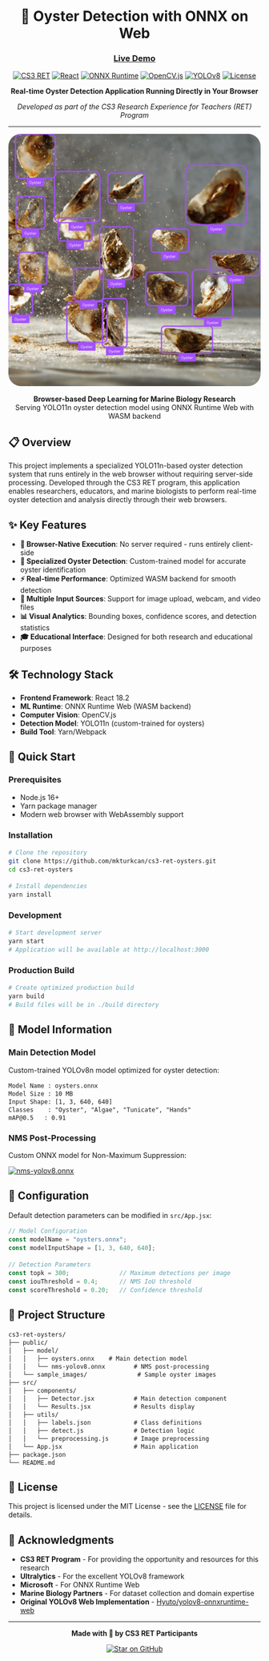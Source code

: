 <div align="center">

# 🦪 Oyster Detection with ONNX on Web
### [Live Demo](https://mkturkcan.github.io/cs3-ret-oysters/)

[![CS3 RET](https://img.shields.io/badge/CS3%20RET-2025-orange?style=for-the-badge)]([https://cs3ret.org](https://cs3-erc.org/))
[![React](https://img.shields.io/badge/React-18.2-blue?style=for-the-badge&logo=react)](https://reactjs.org/)
[![ONNX Runtime](https://img.shields.io/badge/ONNX%20Runtime-Web-white?style=for-the-badge&logo=onnx&logoColor=black)](https://onnxruntime.ai/)
[![OpenCV.js](https://img.shields.io/badge/OpenCV.js-4.x-green?style=for-the-badge&logo=opencv)](https://docs.opencv.org/4.x/df/df7/tutorial_js_setup.html)
[![YOLOv8](https://img.shields.io/badge/YOLO11-Ultralytics-purple?style=for-the-badge)](https://github.com/ultralytics/ultralytics)
[![License](https://img.shields.io/badge/License-MIT-yellow?style=for-the-badge)](LICENSE)

**Real-time Oyster Detection Application Running Directly in Your Browser**

*Developed as part of the CS3 Research Experience for Teachers (RET) Program*

---

<p align="center"><a href="https://mkturkcan.github.io/cs3-ret-oysters/">
  <img src="./sample.png" alt="Oyster Detection Demo" width="600"/></a>
</p>

<p align="center">
  <strong>Browser-based Deep Learning for Marine Biology Research</strong><br>
  Serving YOLO11n oyster detection model using ONNX Runtime Web with WASM backend
</p>

</div>

## 📋 Overview

This project implements a specialized YOLO11n-based oyster detection system that runs entirely in the web browser without requiring server-side processing. Developed through the CS3 RET program, this application enables researchers, educators, and marine biologists to perform real-time oyster detection and analysis directly through their web browsers.

## ✨ Key Features

- **🚀 Browser-Native Execution**: No server required - runs entirely client-side
- **🦪 Specialized Oyster Detection**: Custom-trained model for accurate oyster identification
- **⚡ Real-time Performance**: Optimized WASM backend for smooth detection
- **📸 Multiple Input Sources**: Support for image upload, webcam, and video files
- **📊 Visual Analytics**: Bounding boxes, confidence scores, and detection statistics
- **🎓 Educational Interface**: Designed for both research and educational purposes

## 🛠️ Technology Stack

- **Frontend Framework**: React 18.2
- **ML Runtime**: ONNX Runtime Web (WASM backend)
- **Computer Vision**: OpenCV.js
- **Detection Model**: YOLO11n (custom-trained for oysters)
- **Build Tool**: Yarn/Webpack

## 🚀 Quick Start

### Prerequisites

- Node.js 16+ 
- Yarn package manager
- Modern web browser with WebAssembly support

### Installation

```bash
# Clone the repository
git clone https://github.com/mkturkcan/cs3-ret-oysters.git
cd cs3-ret-oysters

# Install dependencies
yarn install
```

### Development

```bash
# Start development server
yarn start
# Application will be available at http://localhost:3000
```

### Production Build

```bash
# Create optimized production build
yarn build
# Build files will be in ./build directory
```

## 🧠 Model Information

### Main Detection Model

Custom-trained YOLOv8n model optimized for oyster detection:

```
Model Name : oysters.onnx
Model Size : 10 MB
Input Shape: [1, 3, 640, 640]
Classes    : "Oyster", "Algae", "Tunicate", "Hands"
mAP@0.5   : 0.91
```

### NMS Post-Processing

Custom ONNX model for Non-Maximum Suppression:

[![nms-yolov8.onnx](https://img.shields.io/badge/nms--yolov8.onnx-View%20Model-black?logo=onnx)](https://netron.app/?url=https://raw.githubusercontent.com/mkturkcan/cs3-ret-oysters/master/public/model/nms-yolov8.onnx)

## 🔧 Configuration

Default detection parameters can be modified in `src/App.jsx`:

```javascript
// Model Configuration
const modelName = "oysters.onnx";
const modelInputShape = [1, 3, 640, 640];

// Detection Parameters
const topk = 300;              // Maximum detections per image
const iouThreshold = 0.4;      // NMS IoU threshold
const scoreThreshold = 0.20;   // Confidence threshold
```

## 📁 Project Structure

```
cs3-ret-oysters/
├── public/
│   ├── model/
│   │   ├── oysters.onnx    # Main detection model
│   │   └── nms-yolov8.onnx        # NMS post-processing
│   └── sample_images/              # Sample oyster images
├── src/
│   ├── components/
│   │   ├── Detector.jsx           # Main detection component
│   │   └── Results.jsx            # Results display
│   ├── utils/
│   │   ├── labels.json            # Class definitions
│   │   ├── detect.js              # Detection logic
│   │   └── preprocessing.js       # Image preprocessing
│   └── App.jsx                    # Main application
├── package.json
└── README.md
```

## 📄 License

This project is licensed under the MIT License - see the [LICENSE](LICENSE) file for details.

## 🙏 Acknowledgments

- **CS3 RET Program** - For providing the opportunity and resources for this research
- **Ultralytics** - For the excellent YOLOv8 framework
- **Microsoft** - For ONNX Runtime Web
- **Marine Biology Partners** - For dataset collection and domain expertise
- **Original YOLOv8 Web Implementation** - [Hyuto/yolov8-onnxruntime-web](https://github.com/Hyuto/yolov8-onnxruntime-web)

---

<div align="center">

**Made with 🖤 by CS3 RET Participants**

[![Star on GitHub](https://img.shields.io/github/stars/mkturkcan/cs3-ret-oysters?style=social)](https://github.com/mkturkcan/cs3-ret-oysters)
